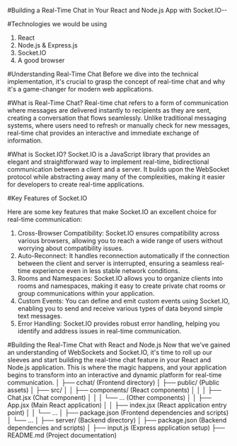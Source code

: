 #Building a Real-Time Chat in Your React and Node.js App with Socket.IO--

#Technologies we would be using
1) React
2) Node.js & Express.js
3) Socket.IO
4) A good browser

#Understanding Real-Time Chat
Before we dive into the technical implementation, it's crucial to grasp the concept of real-time chat and why it's a game-changer for modern web applications.

#What is Real-Time Chat?
Real-time chat refers to a form of communication where messages are delivered instantly to recipients as they are sent, creating a conversation that flows seamlessly. Unlike traditional messaging systems, where users need to refresh or manually check for new messages, real-time chat provides an interactive and immediate exchange of information.

#What is Socket.IO?
Socket.IO is a JavaScript library that provides an elegant and straightforward way to implement real-time, bidirectional communication between a client and a server. It builds upon the WebSocket protocol while abstracting away many of the complexities, making it easier for developers to create real-time applications.

#Key Features of Socket.IO

Here are some key features that make Socket.IO an excellent choice for real-time communication:

1) Cross-Browser Compatibility: Socket.IO ensures compatibility across various browsers, allowing you to reach a wide range of users without worrying about compatibility issues.
2) Auto-Reconnect: It handles reconnection automatically if the connection between the client and server is interrupted, ensuring a seamless real-time experience even in less stable network conditions.
3) Rooms and Namespaces: Socket.IO allows you to organize clients into rooms and namespaces, making it easy to create private chat rooms or group communications within your application.
4) Custom Events: You can define and emit custom events using Socket.IO, enabling you to send and receive various types of data beyond simple text messages.
5) Error Handling: Socket.IO provides robust error handling, helping you identify and address issues in real-time communication.

#Building the Real-Time Chat with React and Node.js
Now that we've gained an understanding of WebSockets and Socket.IO, it's time to roll up our sleeves and start building the real-time chat feature in your React and Node.js application. This is where the magic happens, and your application begins to transform into an interactive and dynamic platform for real-time communication.
│
├── cchat/                    (Frontend directory)
│   ├── public/                (Public assets)
│   ├── src/
│   │   ├── components/        (React components)
│   │   │   ├── Chat.jsx       (Chat component)
│   │   │   └── ...            (Other components)
│   │   ├── App.jsx             (Main React application)
│   │   ├── index.jsx           (React application entry point)
│   │   └── ...
│   ├── package.json           (Frontend dependencies and scripts)
│   └── ...
│
├── server/                    (Backend directory)
│   ├── package.json           (Backend dependencies and scripts)
│   ├── input.js              (Express application setup)
├── README.md                 (Project documentation)
